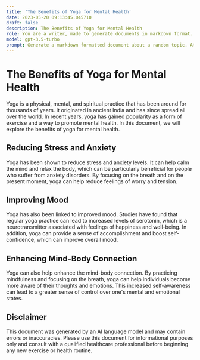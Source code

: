 ```yaml
---
title: 'The Benefits of Yoga for Mental Health'
date: 2023-05-20 09:13:45.045710
draft: false
description: The Benefits of Yoga for Mental Health
role: You are a writer, made to generate documents in markdown format. It is very important that all of the documents you generate are in valid markdown format.
model: gpt-3.5-turbo
prompt: Generate a markdown formatted document about a random topic. At the bottom, include a disclaimer explaining that the document was generated by you. The first line of the document should be the title. Make sure that the entire document is in proper markdown format, using a mix of various tags to make the document visually appealing.
---
```


# The Benefits of Yoga for Mental Health

Yoga is a physical, mental, and spiritual practice that has been around for thousands of years. It originated in ancient India and has since spread all over the world. In recent years, yoga has gained popularity as a form of exercise and a way to promote mental health. In this document, we will explore the benefits of yoga for mental health.

## Reducing Stress and Anxiety

Yoga has been shown to reduce stress and anxiety levels. It can help calm the mind and relax the body, which can be particularly beneficial for people who suffer from anxiety disorders. By focusing on the breath and on the present moment, yoga can help reduce feelings of worry and tension.

## Improving Mood

Yoga has also been linked to improved mood. Studies have found that regular yoga practice can lead to increased levels of serotonin, which is a neurotransmitter associated with feelings of happiness and well-being. In addition, yoga can provide a sense of accomplishment and boost self-confidence, which can improve overall mood.

## Enhancing Mind-Body Connection

Yoga can also help enhance the mind-body connection. By practicing mindfulness and focusing on the breath, yoga can help individuals become more aware of their thoughts and emotions. This increased self-awareness can lead to a greater sense of control over one's mental and emotional states.

## Disclaimer

This document was generated by an AI language model and may contain errors or inaccuracies. Please use this document for informational purposes only and consult with a qualified healthcare professional before beginning any new exercise or health routine.